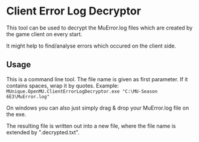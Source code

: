 ﻿# Client Error Log Decryptor

This tool can be used to decrypt the MuError.log files which are created by the
game client on every start.

It might help to find/analyse errors which occured on the client side.

## Usage

This is a command line tool. The file name is given as first parameter. If it
contains spaces, wrap it by quotes.
Example: ```MUnique.OpenMU.ClientErrorLogDecryptor.exe "C:\MU-Season 6E3\MuError.log"```

On windows you can also just simply drag & drop your MuError.log file on the exe.

The resulting file is written out into a new file, where the file name is extended
by ".decrypted.txt".

